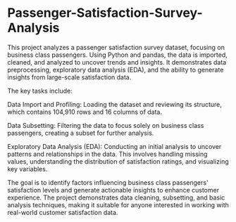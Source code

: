 # Passenger-Satisfaction-Survey-Analysis
This project analyzes a passenger satisfaction survey dataset, focusing on business class passengers. Using Python and pandas, the data is imported, cleaned, and analyzed to uncover trends and insights. It demonstrates data preprocessing, exploratory data analysis (EDA), and the ability to generate insights from large-scale satisfaction data.

The key tasks include:

Data Import and Profiling: Loading the dataset and reviewing its structure, which contains 104,910 rows and 16 columns of data.

Data Subsetting: Filtering the data to focus solely on business class passengers, creating a subset for further analysis.

Exploratory Data Analysis (EDA): Conducting an initial analysis to uncover patterns and relationships in the data. This involves handling missing values, understanding the distribution of satisfaction ratings, and visualizing key variables.

The goal is to identify factors influencing business class passengers' satisfaction levels and generate actionable insights to enhance customer experience. The project demonstrates data cleaning, subsetting, and basic analysis techniques, making it suitable for anyone interested in working with real-world customer satisfaction data.

